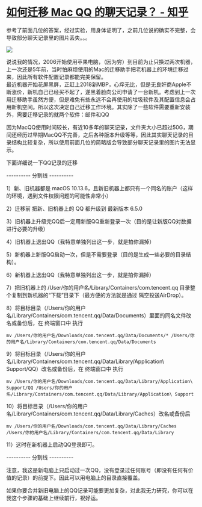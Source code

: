 # [如何迁移 Mac QQ 的聊天记录？ - 知乎](https://www.zhihu.com/question/25667176)

参考了前面几位的答案，经过实验，用身体证明了，之前几位说的确实不完整，会导致部分聊天记录里的图片丢失。。。

![](https://pic1.zhimg.com/50/v2-6f1f0919ae819d97b0a36238c46106ad_720w.jpg?source=1940ef5c)

说说我的情况，2006开始使用苹果电脑，（因为穷）到目前为止只换过两次机器，上一次还是5年前，当时怕麻烦使用的Mac的迁移助手把老机器上的环境迁移过来，因此所有软件配置记录都能完美保留。  
最近机器开始花屏黑屏，正赶上2018新MBP，心痒无比，但是无良奸商Apple不断涨价，新机自己已经买不起了，遂黑着脸向公司申请了一台新机。考虑到上一次用迁移助手虽然方便，但是难免有些永远不会再使用的垃圾软件及其配置信息会占用新机空间。所以这次决定自己迁移工作环境。其实除了一些软件需要重新安装外，需要迁移记录的就两个软件：邮件和QQ

因为MacQQ使用时间较长，有近10多年的聊天记录，文件夹大小已超过50G，期间还经历过早期MacQQ不完善，之后各种版本升级等等，因此其实聊天记录的目录结构比较复杂，所以使用前面几位的简略版会导致部分聊天记录里的图片无法显示。

下面详细说一下QQ记录的迁移

\---------- 分割线 ----------

1）新、旧机器都是 macOS 10.13.6，且新旧机器上都只有一个同名的账户（这样的环境，遇到文件权限问题的可能性非常小）

2）迁移前 把新、旧机器上的 QQ 都升级到 最新版本 6.5.0

3）旧机器上升级完QQ后一定用新版QQ重新登录一次（目的是让新版QQ对数据进行必要的升级）

4）旧机器上退出QQ（我特意单独列出这一步，就是拍你漏掉）

5）新机器上新版QQ启动一次，但是不需要登录（目的是生成一些必要的目录结构）。

6）新机器上退出QQ（我特意单独列出这一步，就是拍你漏掉）

7）把旧机器上的 /User/你的用户名/Library/Containers/com.tencent.qq 目录整个复制到新机器的“下载”目录下（最方便的方法就是通过 隔空投送AirDrop）。

8）将目标目录（/Users/你的用户名/Library/Containers/com.tencent.qq/Data/Documents）里面的同名文件改名或备份后，在 终端窗口中 执行

```
mv /Users/你的用户名/Downloads/com.tencent.qq/Data/Documents/* /Users/你的用户名/Library/Containers/com.tencent.qq/Data/Documents 
```

9）将目标目录（/Users/你的用户名/Library/Containers/com.tencent.qq/Data/Library/Application\\ Support/QQ）改名或备份后，在 终端窗口中 执行

```
mv /Users/你的用户名/Downloads/com.tencent.qq/Data/Library/Application\ Support/QQ /Users/你的用户名/Library/Containers/com.tencent.qq/Data/Library/Application\ Support 
```

10）将目标目录（/Users/你的用户名/Library/Containers/com.tencent.qq/Data/Library/Caches）改名或备份后

```
mv /Users/你的用户名/Downloads/com.tencent.qq/Data/Library/Caches /Users/你的用户名/Library/Containers/com.tencent.qq/Data/Library 
```

11）这时在新机器上启动QQ登录即可。

\---------- 分割线 ----------

注意，我这是新电脑上只启动过一次QQ，没有登录过任何账号（即没有任何有价值的记录）的前提下。因此可以用电脑上的目录直接覆盖。

如果你要合并新旧电脑上的QQ记录可能要更加复杂，对此我无力研究，你可以在我这个步骤的基础上继续前行，祝好运。
